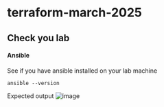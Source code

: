 # terraform-march-2025

## Check you lab

#### Ansible
See if you have ansible installed on your lab machine
```
ansible --version
```

Expected output
![image](https://github.com/user-attachments/assets/96c481f2-070a-4fb4-86a7-a605cbb51678)
